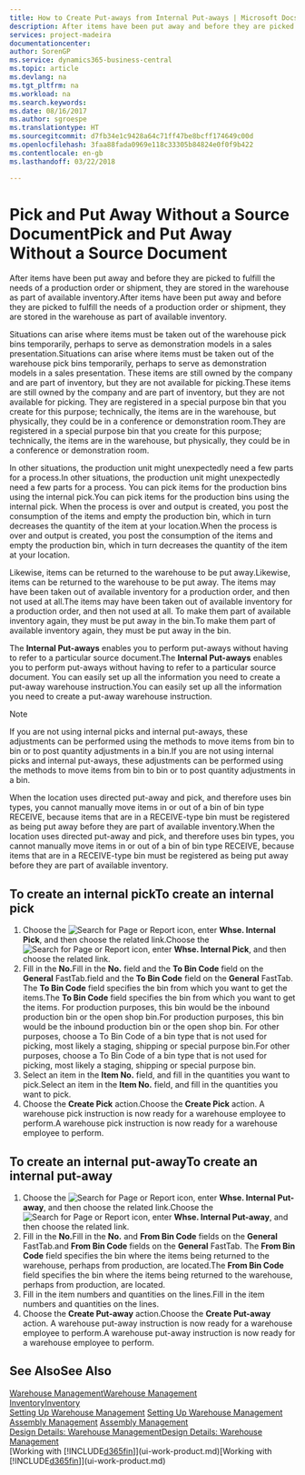 ```yaml
---
title: How to Create Put-aways from Internal Put-aways | Microsoft Docs
description: After items have been put away and before they are picked to fulfill the needs of a production order or shipment, they are stored in the warehouse as part of available inventory.
services: project-madeira
documentationcenter: 
author: SorenGP
ms.service: dynamics365-business-central
ms.topic: article
ms.devlang: na
ms.tgt_pltfrm: na
ms.workload: na
ms.search.keywords: 
ms.date: 08/16/2017
ms.author: sgroespe
ms.translationtype: HT
ms.sourcegitcommit: d7fb34e1c9428a64c71ff47be8bcff174649c00d
ms.openlocfilehash: 3faa88fada0969e118c33305b84824e0f0f9b422
ms.contentlocale: en-gb
ms.lasthandoff: 03/22/2018

---
```

# <a name="pick-and-put-away-without-a-source-document"></a><span data-ttu-id="9f8cb-103">Pick and Put Away Without a Source Document</span><span class="sxs-lookup"><span data-stu-id="9f8cb-103">Pick and Put Away Without a Source Document</span></span>
<span data-ttu-id="9f8cb-104">After items have been put away and before they are picked to fulfill the needs of a production order or shipment, they are stored in the warehouse as part of available inventory.</span><span class="sxs-lookup"><span data-stu-id="9f8cb-104">After items have been put away and before they are picked to fulfill the needs of a production order or shipment, they are stored in the warehouse as part of available inventory.</span></span>  

<span data-ttu-id="9f8cb-105">Situations can arise where items must be taken out of the warehouse pick bins temporarily, perhaps to serve as demonstration models in a sales presentation.</span><span class="sxs-lookup"><span data-stu-id="9f8cb-105">Situations can arise where items must be taken out of the warehouse pick bins temporarily, perhaps to serve as demonstration models in a sales presentation.</span></span> <span data-ttu-id="9f8cb-106">These items are still owned by the company and are part of inventory, but they are not available for picking.</span><span class="sxs-lookup"><span data-stu-id="9f8cb-106">These items are still owned by the company and are part of inventory, but they are not available for picking.</span></span> <span data-ttu-id="9f8cb-107">They are registered in a special purpose bin that you create for this purpose; technically, the items are in the warehouse, but physically, they could be in a conference or demonstration room.</span><span class="sxs-lookup"><span data-stu-id="9f8cb-107">They are registered in a special purpose bin that you create for this purpose; technically, the items are in the warehouse, but physically, they could be in a conference or demonstration room.</span></span>  

<span data-ttu-id="9f8cb-108">In other situations, the production unit might unexpectedly need a few parts for a process.</span><span class="sxs-lookup"><span data-stu-id="9f8cb-108">In other situations, the production unit might unexpectedly need a few parts for a process.</span></span> <span data-ttu-id="9f8cb-109">You can pick items for the production bins using the internal pick.</span><span class="sxs-lookup"><span data-stu-id="9f8cb-109">You can pick items for the production bins using the internal pick.</span></span> <span data-ttu-id="9f8cb-110">When the process is over and output is created, you post the consumption of the items and empty the production bin, which in turn decreases the quantity of the item at your location.</span><span class="sxs-lookup"><span data-stu-id="9f8cb-110">When the process is over and output is created, you post the consumption of the items and empty the production bin, which in turn decreases the quantity of the item at your location.</span></span>  

<span data-ttu-id="9f8cb-111">Likewise, items can be returned to the warehouse to be put away.</span><span class="sxs-lookup"><span data-stu-id="9f8cb-111">Likewise, items can be returned to the warehouse to be put away.</span></span> <span data-ttu-id="9f8cb-112">The items may have been taken out of available inventory for a production order, and then not used at all.</span><span class="sxs-lookup"><span data-stu-id="9f8cb-112">The items may have been taken out of available inventory for a production order, and then not used at all.</span></span> <span data-ttu-id="9f8cb-113">To make them part of available inventory again, they must be put away in the bin.</span><span class="sxs-lookup"><span data-stu-id="9f8cb-113">To make them part of available inventory again, they must be put away in the bin.</span></span>  

<span data-ttu-id="9f8cb-114">The **Internal Put-aways** enables you to perform put-aways without having to refer to a particular source document.</span><span class="sxs-lookup"><span data-stu-id="9f8cb-114">The **Internal Put-aways** enables you to perform put-aways without having to refer to a particular source document.</span></span> <span data-ttu-id="9f8cb-115">You can easily set up all the information you need to create a put-away warehouse instruction.</span><span class="sxs-lookup"><span data-stu-id="9f8cb-115">You can easily set up all the information you need to create a put-away warehouse instruction.</span></span>  

> [!NOTE]  
>  <span data-ttu-id="9f8cb-116">If you are not using internal picks and internal put-aways, these adjustments can be performed using the methods to move items from bin to bin or to post quantity adjustments in a bin.</span><span class="sxs-lookup"><span data-stu-id="9f8cb-116">If you are not using internal picks and internal put-aways, these adjustments can be performed using the methods to move items from bin to bin or to post quantity adjustments in a bin.</span></span>  
>   
>  <span data-ttu-id="9f8cb-117">When the location uses directed put-away and pick, and therefore uses bin types, you cannot manually move items in or out of a bin of bin type RECEIVE, because items that are in a RECEIVE-type bin must be registered as being put away before they are part of available inventory.</span><span class="sxs-lookup"><span data-stu-id="9f8cb-117">When the location uses directed put-away and pick, and therefore uses bin types, you cannot manually move items in or out of a bin of bin type RECEIVE, because items that are in a RECEIVE-type bin must be registered as being put away before they are part of available inventory.</span></span>  

## <a name="to-create-an-internal-pick"></a><span data-ttu-id="9f8cb-118">To create an internal pick</span><span class="sxs-lookup"><span data-stu-id="9f8cb-118">To create an internal pick</span></span>  
1.  <span data-ttu-id="9f8cb-119">Choose the ![Search for Page or Report](media/ui-search/search_small.png "Search for Page or Report icon") icon, enter **Whse. Internal Pick**, and then choose the related link.</span><span class="sxs-lookup"><span data-stu-id="9f8cb-119">Choose the ![Search for Page or Report](media/ui-search/search_small.png "Search for Page or Report icon") icon, enter **Whse. Internal Pick**, and then choose the related link.</span></span>  
2.  <span data-ttu-id="9f8cb-120">Fill in the **No.**</span><span class="sxs-lookup"><span data-stu-id="9f8cb-120">Fill in the **No.**</span></span> <span data-ttu-id="9f8cb-121">field and the **To Bin Code** field on the **General** FastTab.</span><span class="sxs-lookup"><span data-stu-id="9f8cb-121">field and the **To Bin Code** field on the **General** FastTab.</span></span> <span data-ttu-id="9f8cb-122">The **To Bin Code** field specifies the bin from which you want to get the items.</span><span class="sxs-lookup"><span data-stu-id="9f8cb-122">The **To Bin Code** field specifies the bin from which you want to get the items.</span></span> <span data-ttu-id="9f8cb-123">For production purposes, this bin would be the inbound production bin or the open shop bin.</span><span class="sxs-lookup"><span data-stu-id="9f8cb-123">For production purposes, this bin would be the inbound production bin or the open shop bin.</span></span> <span data-ttu-id="9f8cb-124">For other purposes, choose a To Bin Code of a bin type that is not used for picking, most likely a staging, shipping or special purpose bin.</span><span class="sxs-lookup"><span data-stu-id="9f8cb-124">For other purposes, choose a To Bin Code of a bin type that is not used for picking, most likely a staging, shipping or special purpose bin.</span></span>  
3.  <span data-ttu-id="9f8cb-125">Select an item in the **Item No.** field, and fill in the quantities you want to pick.</span><span class="sxs-lookup"><span data-stu-id="9f8cb-125">Select an item in the **Item No.** field, and fill in the quantities you want to pick.</span></span>  
4. <span data-ttu-id="9f8cb-126">Choose the **Create Pick** action.</span><span class="sxs-lookup"><span data-stu-id="9f8cb-126">Choose the **Create Pick** action.</span></span> <span data-ttu-id="9f8cb-127">A warehouse pick instruction is now ready for a warehouse employee to perform.</span><span class="sxs-lookup"><span data-stu-id="9f8cb-127">A warehouse pick instruction is now ready for a warehouse employee to perform.</span></span>  

## <a name="to-create-an-internal-put-away"></a><span data-ttu-id="9f8cb-128">To create an internal put-away</span><span class="sxs-lookup"><span data-stu-id="9f8cb-128">To create an internal put-away</span></span>  
1.  <span data-ttu-id="9f8cb-129">Choose the ![Search for Page or Report](media/ui-search/search_small.png "Search for Page or Report icon") icon, enter **Whse. Internal Put-away**, and then choose the related link.</span><span class="sxs-lookup"><span data-stu-id="9f8cb-129">Choose the ![Search for Page or Report](media/ui-search/search_small.png "Search for Page or Report icon") icon, enter **Whse. Internal Put-away**, and then choose the related link.</span></span>  
2.  <span data-ttu-id="9f8cb-130">Fill in the **No.**</span><span class="sxs-lookup"><span data-stu-id="9f8cb-130">Fill in the **No.**</span></span> <span data-ttu-id="9f8cb-131">and **From Bin Code** fields on the **General** FastTab.</span><span class="sxs-lookup"><span data-stu-id="9f8cb-131">and **From Bin Code** fields on the **General** FastTab.</span></span> <span data-ttu-id="9f8cb-132">The **From Bin Code** field specifies the bin where the items being returned to the warehouse, perhaps from production, are located.</span><span class="sxs-lookup"><span data-stu-id="9f8cb-132">The **From Bin Code** field specifies the bin where the items being returned to the warehouse, perhaps from production, are located.</span></span>  
3.  <span data-ttu-id="9f8cb-133">Fill in the item numbers and quantities on the lines.</span><span class="sxs-lookup"><span data-stu-id="9f8cb-133">Fill in the item numbers and quantities on the lines.</span></span>  
4.  <span data-ttu-id="9f8cb-134">Choose the **Create Put-away** action.</span><span class="sxs-lookup"><span data-stu-id="9f8cb-134">Choose the **Create Put-away** action.</span></span> <span data-ttu-id="9f8cb-135">A warehouse put-away instruction is now ready for a warehouse employee to perform.</span><span class="sxs-lookup"><span data-stu-id="9f8cb-135">A warehouse put-away instruction is now ready for a warehouse employee to perform.</span></span>  

## <a name="see-also"></a><span data-ttu-id="9f8cb-136">See Also</span><span class="sxs-lookup"><span data-stu-id="9f8cb-136">See Also</span></span>  
[<span data-ttu-id="9f8cb-137">Warehouse Management</span><span class="sxs-lookup"><span data-stu-id="9f8cb-137">Warehouse Management</span></span>](warehouse-manage-warehouse.md)  
[<span data-ttu-id="9f8cb-138">Inventory</span><span class="sxs-lookup"><span data-stu-id="9f8cb-138">Inventory</span></span>](inventory-manage-inventory.md)  
<span data-ttu-id="9f8cb-139">[Setting Up Warehouse Management](warehouse-setup-warehouse.md)   </span><span class="sxs-lookup"><span data-stu-id="9f8cb-139">[Setting Up Warehouse Management](warehouse-setup-warehouse.md)   </span></span>  
<span data-ttu-id="9f8cb-140">[Assembly Management](assembly-assemble-items.md)  </span><span class="sxs-lookup"><span data-stu-id="9f8cb-140">[Assembly Management](assembly-assemble-items.md)  </span></span>  
[<span data-ttu-id="9f8cb-141">Design Details: Warehouse Management</span><span class="sxs-lookup"><span data-stu-id="9f8cb-141">Design Details: Warehouse Management</span></span>](design-details-warehouse-management.md)  
<span data-ttu-id="9f8cb-142">[Working with [!INCLUDE[d365fin](includes/d365fin_md.md)]](ui-work-product.md)</span><span class="sxs-lookup"><span data-stu-id="9f8cb-142">[Working with [!INCLUDE[d365fin](includes/d365fin_md.md)]](ui-work-product.md)</span></span>

